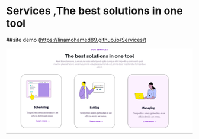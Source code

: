 # Services ,The best solutions in one tool

##site demo (https://linamohamed89.github.io/Services/)

![](https://github.com/Linamohamed89/Services/blob/main/screenshot.png)
